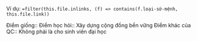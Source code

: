 Ví dụ: `=filter(this.file.inlinks, (f) => contains(f.loại-sứ-mệnh, this.file.link))`

Điểm giống::
Điểm học hỏi:: Xây dựng cộng đồng bền vững
Điểm khác của QC:: Không phải là cho sinh viên đại học
